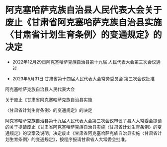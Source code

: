 # 阿克塞哈萨克族自治县人民代表大会关于废止《甘肃省阿克塞哈萨克族自治县实施〈甘肃省计划生育条例〉的变通规定》的决定

- 2022年12月29日阿克塞哈萨克族自治县第十九届
  人民代表大会第三次会议通过

- 2023年5月31日
  甘肃省第十四届人民代表大会常务委员会
  第三次会议批准

<!-- INFO END -->

阿克塞哈萨克族自治县人民代表大会

关于废止《甘肃省阿克塞哈萨克族自治县实施

〈甘肃省计划生育条例〉的变通规定》的决定

阿克塞哈萨克族自治县第十九届人民代表大会第三次会议审议了县人大常委会提请的关于提请废止《甘肃省阿克塞哈萨克族自治县实施〈甘肃省计划生育条例〉的变通规定》的议案及说明，决定废止《甘肃省阿克塞哈萨克族自治县实施〈甘肃省计划生育条例〉的变通规定》，按程序报请甘肃省人大常委会批准。

